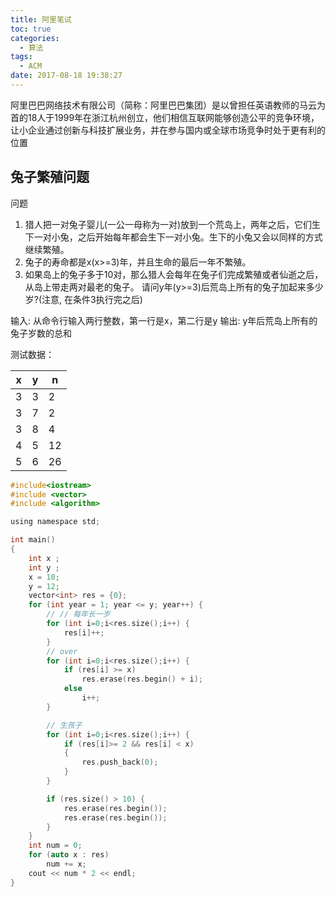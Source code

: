 ```yaml
---
title: 阿里笔试
toc: true
categories:
  - 算法
tags:
  - ACM
date: 2017-08-18 19:38:27
---
```


阿里巴巴网络技术有限公司（简称：阿里巴巴集团）是以曾担任英语教师的马云为首的18人于1999年在浙江杭州创立，他们相信互联网能够创造公平的竞争环境，让小企业通过创新与科技扩展业务，并在参与国内或全球市场竞争时处于更有利的位置

<!-- more -->

## 兔子繁殖问题

问题 

1. 猎人把一对兔子婴儿(一公一母称为一对)放到一个荒岛上，两年之后，它们生下一对小兔，之后开始每年都会生下一对小兔。生下的小兔又会以同样的方式继续繁殖。 
2. 兔子的寿命都是x(x>=3)年，并且生命的最后一年不繁殖。 
3. 如果岛上的兔子多于10对，那么猎人会每年在兔子们完成繁殖或者仙逝之后，从岛上带走两对最老的兔子。 
请问y年(y>=3)后荒岛上所有的兔子加起来多少岁?(注意, 在条件3执行完之后)

输入: 从命令行输入两行整数，第一行是x，第二行是y 
输出: y年后荒岛上所有的兔子岁数的总和

测试数据：

|x|y|n|
|--|--|--|
|3|3|2|
|3|7|2|
|3|8|4|
|4|5|12|
|5|6|26|

```c
#include<iostream>
#include <vector>
#include <algorithm>

using namespace std;

int main()
{
    int x ;
    int y ;
    x = 10;
    y = 12;
    vector<int> res = {0};
    for (int year = 1; year <= y; year++) {
        // // 每年长一岁
        for (int i=0;i<res.size();i++) {
            res[i]++;
        }
        // over
        for (int i=0;i<res.size();i++) {
            if (res[i] >= x)
                res.erase(res.begin() + i);
            else
                i++;
        }

        // 生孩子
        for (int i=0;i<res.size();i++) {
            if (res[i]>= 2 && res[i] < x)
            {
                res.push_back(0);
            }
        }

        if (res.size() > 10) {
            res.erase(res.begin());
            res.erase(res.begin());
        }
    }
    int num = 0;
    for (auto x : res)
        num += x;
    cout << num * 2 << endl;
}
```
